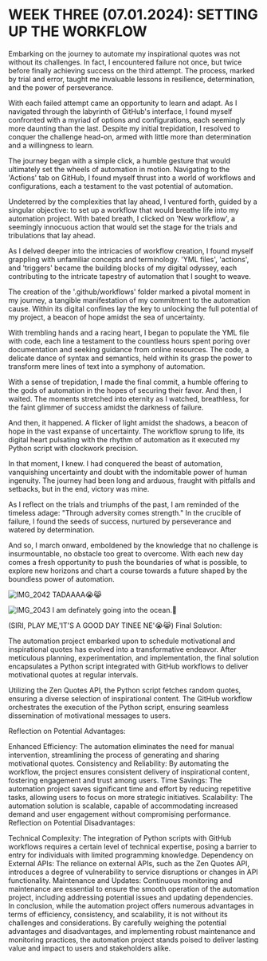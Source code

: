 # WEEK THREE (07.01.2024): SETTING UP THE WORKFLOW
Embarking on the journey to automate my inspirational quotes was not without its challenges. In fact, I encountered failure not once, but twice before finally achieving success on the third attempt. The process, marked by trial and error, taught me invaluable lessons in resilience, determination, and the power of perseverance.

With each failed attempt came an opportunity to learn and adapt. As I navigated through the labyrinth of GitHub's interface, I found myself confronted with a myriad of options and configurations, each seemingly more daunting than the last. Despite my initial trepidation, I resolved to conquer the challenge head-on, armed with little more than determination and a willingness to learn.

The journey began with a simple click, a humble gesture that would ultimately set the wheels of automation in motion. Navigating to the 'Actions' tab on GitHub, I found myself thrust into a world of workflows and configurations, each a testament to the vast potential of automation.

Undeterred by the complexities that lay ahead, I ventured forth, guided by a singular objective: to set up a workflow that would breathe life into my automation project. With bated breath, I clicked on 'New workflow', a seemingly innocuous action that would set the stage for the trials and tribulations that lay ahead.

As I delved deeper into the intricacies of workflow creation, I found myself grappling with unfamiliar concepts and terminology. 'YML files', 'actions', and 'triggers' became the building blocks of my digital odyssey, each contributing to the intricate tapestry of automation that I sought to weave.

The creation of the '.github/workflows' folder marked a pivotal moment in my journey, a tangible manifestation of my commitment to the automation cause. Within its digital confines lay the key to unlocking the full potential of my project, a beacon of hope amidst the sea of uncertainty.

With trembling hands and a racing heart, I began to populate the YML file with code, each line a testament to the countless hours spent poring over documentation and seeking guidance from online resources. The code, a delicate dance of syntax and semantics, held within its grasp the power to transform mere lines of text into a symphony of automation.

With a sense of trepidation, I made the final commit, a humble offering to the gods of automation in the hopes of securing their favor. And then, I waited. The moments stretched into eternity as I watched, breathless, for the faint glimmer of success amidst the darkness of failure.

And then, it happened. A flicker of light amidst the shadows, a beacon of hope in the vast expanse of uncertainty. The workflow sprung to life, its digital heart pulsating with the rhythm of automation as it executed my Python script with clockwork precision.

In that moment, I knew. I had conquered the beast of automation, vanquishing uncertainty and doubt with the indomitable power of human ingenuity. The journey had been long and arduous, fraught with pitfalls and setbacks, but in the end, victory was mine.

As I reflect on the trials and triumphs of the past, I am reminded of the timeless adage: "Through adversity comes strength." In the crucible of failure, I found the seeds of success, nurtured by perseverance and watered by determination.

And so, I march onward, emboldened by the knowledge that no challenge is insurmountable, no obstacle too great to overcome. With each new day comes a fresh opportunity to push the boundaries of what is possible, to explore new horizons and chart a course towards a future shaped by the boundless power of automation.


![IMG_2042](https://github.com/23W-GBAC/AmaAdusei/assets/148862738/10602e68-7151-418c-9ef3-9136fc7f6830)
TADAAAA😭😹

![IMG_2043](https://github.com/23W-GBAC/AmaAdusei/assets/148862738/463cf264-5224-4c34-9659-134d3fd06425)
I am definately going into the ocean.🤩

(SIRI, PLAY ME,'IT'S A GOOD DAY TINEE NE'😭😹)
Final Solution:

The automation project embarked upon to schedule motivational and inspirational quotes has evolved into a transformative endeavor. After meticulous planning, experimentation, and implementation, the final solution encapsulates a Python script integrated with GitHub workflows to deliver motivational quotes at regular intervals.

Utilizing the Zen Quotes API, the Python script fetches random quotes, ensuring a diverse selection of inspirational content. The GitHub workflow orchestrates the execution of the Python script, ensuring seamless dissemination of motivational messages to users.

Reflection on Potential Advantages:

Enhanced Efficiency: The automation eliminates the need for manual intervention, streamlining the process of generating and sharing motivational quotes.
Consistency and Reliability: By automating the workflow, the project ensures consistent delivery of inspirational content, fostering engagement and trust among users.
Time Savings: The automation project saves significant time and effort by reducing repetitive tasks, allowing users to focus on more strategic initiatives.
Scalability: The automation solution is scalable, capable of accommodating increased demand and user engagement without compromising performance.
Reflection on Potential Disadvantages:

Technical Complexity: The integration of Python scripts with GitHub workflows requires a certain level of technical expertise, posing a barrier to entry for individuals with limited programming knowledge.
Dependency on External APIs: The reliance on external APIs, such as the Zen Quotes API, introduces a degree of vulnerability to service disruptions or changes in API functionality.
Maintenance and Updates: Continuous monitoring and maintenance are essential to ensure the smooth operation of the automation project, including addressing potential issues and updating dependencies.
In conclusion, while the automation project offers numerous advantages in terms of efficiency, consistency, and scalability, it is not without its challenges and considerations. By carefully weighing the potential advantages and disadvantages, and implementing robust maintenance and monitoring practices, the automation project stands poised to deliver lasting value and impact to users and stakeholders alike.
